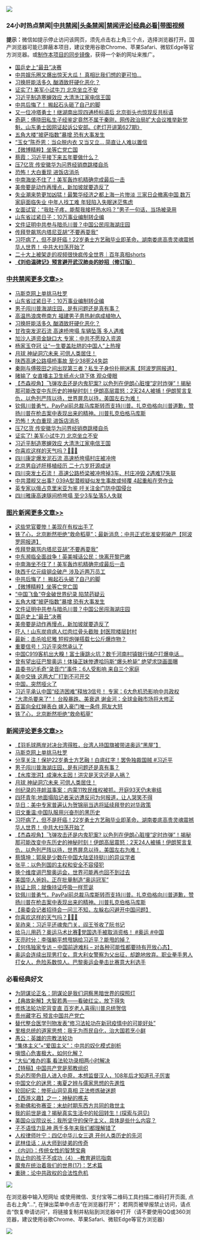 ![](https://raw.githubusercontent.com/jsvpn/jsproxy/dev/64photo/fqnews-qr.jpg)

<div id="tt">
<h3>24小时热点禁闻|<a href="#%E4%B8%AD%E5%85%B1%E7%A6%81%E9%97%BB%E6%9B%B4%E5%A4%9A%E6%96%87%E7%AB%A0">中共禁闻</a>|<a href="#%E5%9B%BE%E7%89%87%E6%96%B0%E9%97%BB%E6%9B%B4%E5%A4%9A%E6%96%87%E7%AB%A0">头条禁闻</a>|<a href="#%E6%96%B0%E9%97%BB%E8%AF%84%E8%AE%BA%E6%9B%B4%E5%A4%9A%E6%96%87%E7%AB%A0">禁闻评论|<a href="#%E5%BF%85%E7%9C%8B%E7%BB%8F%E5%85%B8%E5%A5%BD%E6%96%87">经典必看</a>|<a href="https://2654106.xyz/3" target="_blank">带图视频</a></h3>
<div><b>提示：</b>微信如提示停止访问该网页，须先点击右上角三个点，选择浏览器打开。国产浏览器可能已屏蔽本项目，建议使用谷歌Chrome、苹果Safari、微软Edge等官方浏览器。或<a href="%E5%88%B6%E4%BD%9Cgit%E7%A6%81%E9%97%BB%E9%95%9C%E5%83%8F.md">制作本项目的同步镜像</a>，获得一个新的网址来推广。</div>
<ul>

<li><a href="/topimagenews/20240804/2070442.md">国乒史上“最丑”决赛</a></li>
<li><a href="/yule/20240804/2070489.md">中共娱乐圈又爆出惊天大瓜！ 真相比我们想的更可怕…</a></li>
<li><a href="/cbnews/20240804/2070571.md">习换肝能活多久 酗酒致肝硬化恶化？</a></li>
<li><a href="/cbnews/20240804/2070444.md">证实了! 美军小试牛刀 北京坐立不安</a></li>
<li><a href="/cbnews/20240804/2070443.md">习近平制造寒蝉效应 大清洗江家电信王国</a></li>
<li><a href="/topimagenews/20240804/2070507.md">中共后悔了！ 搬起石头砸了自己的脚</a></li>
<li><a href="/baitai/20240804/2070617.md">又一位冲塔勇士！继湖南出现四通桥标语后 北京街头也惊现反共标语</a></li>
<li><a href="/sohnews/20240804/2070587.md">奇葩：傅晓田私生子经鉴定竟然不属于秦刚，网传政治局扩大会议推举新党魁，山东勇士因网证起诉公安部。《老灯开讲第627期》</a></li>
<li><a href="/topimagenews/20240804/2070464.md">五角大楼“披萨指数”暴增 恐有大事发生</a></li>
<li><a href="/yule/20240804/2070649.md">“玉女”陈乔恩：当众脱内衣 又当又立… 简直让人难以置信</a></li>
<li><a href="/topimagenews/20240804/2070506.md">【微博精粹】坐等亡党亡国</a></li>
<li><a href="/baitai/20240804/2070591.md">蔡霞：习近平接下来五年要做什么？</a></li>
<li><a href="/cbnews/20240804/2070458.md">压7亿货 传安徽华为问界经销商跳楼自杀</a></li>
<li><a href="/cbnews/20240804/2070459.md">恐怖！大白重现 进饭店消杀</a></li>
<li><a href="/topimagenews/20240804/2070577.md">中南海坐不住了！美军轰炸机精确完成最后一击</a></li>
<li><a href="/topimagenews/20240804/2070441.md">美帝要是动作再慢点，新加坡就要造反了</a></li>
<li><a href="/baitai/20240804/2070616.md">失业潮来势更加凶猛！最繁华经济之都上海一片惨淡 三家日企撤离中国 数万家庭面临失业 中年人找工难 年轻陷入失眠迷茫焦虑</a></li>
<li><a href="/lifebaike/20240804/2070500.md">女面试官：“我肚子疼，能帮我接杯热水吗？”男子一句话，当场被录用</a></li>
<li><a href="/cbnews/20240804/2070657.md">山东省过紧日子：10万事业编制转企编</a></li>
<li><a href="/topimagenews/20240804/2070457.md">文件证明中共参与暗杀川普？中国公民闯海湖庄园</a></li>
<li><a href="/topimagenews/20240804/2070579.md">传拜登飙骂内塔尼亚胡“不要再耍我”</a></li>
<li><a href="/comments/20240804/2070505.md">习吓病了，但不是肝癌！22岁勇士方艺融毕业即革命，湖南娄底高贵灵魂震撼华人世界！ 中共大扫荡开始了</a></li>
<li><a href="/sohnews/20240804/2070545.md">二十大上被架走的视频很快疯传全世界｜百年真相shorts</a></li>
<li><b><a href="/comments/20200207/1272816.md" target="_blank">《刘伯温碑记》预言避开武汉肺炎的妙招（修订版）</a></b></li>
</ul>
</div>

<div class="catlist">
<h3><a href="/cbnews/" target="_blank">中共禁闻</a><span><a href="/cbnews/" target="_blank" rel="nofollow">更多文章>></a></span></h3>
<ul>
<li><a href="/comments/20240805/2070691.md" target="_blank">马斯克网上单挑马杜罗</a></li>
<li><a href="/cbnews/20240804/2070657.md" target="_blank">山东省过紧日子：10万事业编制转企编</a></li>
<li><a href="/comments/20240804/2070654.md" target="_blank">男子闯川普海湖庄园，是有问题还是真有事？</a></li>
<li><a href="/cbnews/20240804/2070644.md" target="_blank">高温热浪席卷南方 福建男子患热射病成植物人</a></li>
<li><a href="/cbnews/20240804/2070571.md" target="_blank">习换肝能活多久 酗酒致肝硬化恶化？</a></li>
<li><a href="/cbnews/20240804/2070561.md" target="_blank">甘孜突发泥石流 高速桥垮塌 车辆坠落 多人遇难</a></li>
<li><a href="/cbnews/20240804/2070549.md" target="_blank">加沙人道资金缺口大 专家：中共不愿投入资源</a></li>
<li><a href="/cbnews/20240804/2070548.md" target="_blank">杨家玉夺冠 让“一生要盖肚脐的中国人”上热搜</a></li>
<li><a href="/comments/20240804/2070534.md" target="_blank">月球 神祕洞穴未来 可供人类居住！</a></li>
<li><a href="/cbnews/20240804/2070533.md" target="_blank">陕西高速公路塌桥事故 至少38死24失踪</a></li>
<li><a href="/cbnews/20240804/2070509.md" target="_blank">秦刚与傅筱田之间出现第三者？私生子身份扑朔迷离【阿波罗网报道】</a></li>
<li><a href="/cbnews/20240804/2070508.md" target="_blank">赌输了 女直播主卫生纸点火烧下体 观众傻眼</a></li>
<li><a href="/comments/20240804/2070497.md" target="_blank">【杰森视角】飞弹攻击还是内鬼犯案? 以色列在伊朗心脏埋&#8221;定时炸弹&#8221;！揭秘那可能改变中东历史的神秘时刻！伊朗高层震怒：2天24人被捕！伊朗誓言复仇，以色列严阵以待，世界屏息以待，美国左右为难！</a></li>
<li><a href="/comments/20240804/2070469.md" target="_blank">钦佩川普勇气，PayPal前总裁马库斯转而支持川普。扎克伯格向川普道歉，赞扬川普在枪击案中表现出来的精神。川普扎克伯格马库斯</a></li>
<li><a href="/cbnews/20240804/2070459.md" target="_blank">恐怖！大白重现 进饭店消杀</a></li>
<li><a href="/cbnews/20240804/2070458.md" target="_blank">压7亿货 传安徽华为问界经销商跳楼自杀</a></li>
<li><a href="/cbnews/20240804/2070444.md" target="_blank">证实了! 美军小试牛刀 北京坐立不安</a></li>
<li><a href="/cbnews/20240804/2070443.md" target="_blank">习近平制造寒蝉效应 大清洗江家电信王国</a></li>
<li><a href="/comments/20240804/2070429.md" target="_blank">你喜欢这样的天气吗？🌸🌸🌸</a></li>
<li><a href="/cbnews/20240804/2070382.md" target="_blank">四川康定爆发泥石流 高速桥垮塌村庄被冲垮</a></li>
<li><a href="/cbnews/20240803/2070358.md" target="_blank">北京男自述肝移植经历 二十六岁肝源成谜</a></li>
<li><a href="/cbnews/20240803/2070349.md" target="_blank">四川突发土石流！ 高速公路桥梁被冲垮掉3车、村庄冲毁 2遇难17失联</a></li>
<li><a href="/cbnews/20240803/2070319.md" target="_blank">中共潜舰又出事? 039A型潜舰疑似发生事故或倾覆 4起重船在旁作业</a></li>
<li><a href="/cbnews/20240803/2070318.md" target="_blank">英专家以俄占克里米亚为鉴 吁关注金门防中国侵台</a></li>
<li><a href="/cbnews/20240803/2070316.md" target="_blank">四川雅康高速隧间桥垮塌 至少3车坠落5人失联</a></li>

</ul>
</div>
<div class="catlist">
<h3><a href="/topimagenews/" target="_blank">图片新闻</a><span><a href="/topimagenews/" target="_blank" rel="nofollow">更多文章>></a></span></h3>
<ul>
<li><a href="/topimagenews/20240805/2070696.md" target="_blank">这些党官要惨！美现在有权出手了</a></li>
<li><a href="/topimagenews/20240805/2070695.md" target="_blank">铁了心，北京断然拒绝“救命稻草”；最新消息：中共正式批准安邦破产【阿波罗网报道】</a></li>
<li><a href="/topimagenews/20240804/2070579.md" target="_blank">传拜登飙骂内塔尼亚胡“不要再耍我”</a></li>
<li><a href="/topimagenews/20240804/2070578.md" target="_blank">中东濒临全面战争！英美喊话公民：快离开黎巴嫩</a></li>
<li><a href="/topimagenews/20240804/2070577.md" target="_blank">中南海坐不住了！美军轰炸机精确完成最后一击</a></li>
<li><a href="/topimagenews/20240804/2070570.md" target="_blank">陕西千亿元级钢企破产 涉及近两万员工</a></li>
<li><a href="/topimagenews/20240804/2070507.md" target="_blank">中共后悔了！ 搬起石头砸了自己的脚</a></li>
<li><a href="/topimagenews/20240804/2070506.md" target="_blank">【微博精粹】坐等亡党亡国</a></li>
<li><a href="/topimagenews/20240804/2070499.md" target="_blank">“中国飞鱼”夺金破世界纪录 陷禁药疑云</a></li>
<li><a href="/topimagenews/20240804/2070464.md" target="_blank">五角大楼“披萨指数”暴增 恐有大事发生</a></li>
<li><a href="/topimagenews/20240804/2070457.md" target="_blank">文件证明中共参与暗杀川普？中国公民闯海湖庄园</a></li>
<li><a href="/topimagenews/20240804/2070442.md" target="_blank">国乒史上“最丑”决赛</a></li>
<li><a href="/topimagenews/20240804/2070441.md" target="_blank">美帝要是动作再慢点，新加坡就要造反了</a></li>
<li><a href="/topimagenews/20240804/2070430.md" target="_blank">吓人！山东炭疽病人烂肉烂骨头截肢 封医院楼层封村</a></li>
<li><a href="/topimagenews/20240804/2070428.md" target="_blank">最新：击杀哈尼雅 短程炮弹搭载七公斤爆炸物？</a></li>
<li><a href="/topimagenews/20240804/2070418.md" target="_blank">重要信号！习近平突然承认了</a></li>
<li><a href="/topimagenews/20240804/2070417.md" target="_blank">中国C919客机出大糗！富士康跳火坑？数千河南村镇银行储户打爆电话…</a></li>
<li><a href="/topimagenews/20240803/2070348.md" target="_blank">曾有望出征巴黎奥运！体操正妹惨遭哈玛斯“爆头枪毙” 绝望求饶画面曝</a></li>
<li><a href="/topimagenews/20240803/2070347.md" target="_blank">县委书记毛奇“录音门”事件：6人受影响 来自三个家庭</a></li>
<li><a href="/topimagenews/20240803/2070336.md" target="_blank">美中交锋 这两大厂打到不可开交</a></li>
<li><a href="/topimagenews/20240803/2070335.md" target="_blank">中国，突然哑火了</a></li>
<li><a href="/topimagenews/20240803/2070312.md" target="_blank">习近平承认中国“经济困难”释放3信号！ 专家：6大危机恐影响中共政权</a></li>
<li><a href="/topimagenews/20240803/2070311.md" target="_blank">“大肃杀要来了”！ 台股暴跌、美衰退 谢金河：全球金融市场将大修正</a></li>
<li><a href="/topimagenews/20240803/2070248.md" target="_blank">首富向全红婵表白 嫁入豪门唯一条件 网友大怒</a></li>
<li><a href="/topimagenews/20240803/2070135.md" target="_blank">铁了心，北京断然拒绝“救命稻草”</a></li>

</ul>
</div>
<div class="catlist">
<h3><a href="/comments/" target="_blank">新闻评论</a><span><a href="/comments/" target="_blank" rel="nofollow">更多文章>></a></span></h3>
<ul>
<li><a href="/comments/20240805/2070713.md" target="_blank">【羽毛球两岸对决台湾得胜，台湾人持国旗被带进奥运“黑屋”】</a></li>
<li><a href="/comments/20240805/2070691.md" target="_blank">马斯克网上单挑马杜罗</a></li>
<li><a href="/comments/20240805/2070665.md" target="_blank">分享关注！保护22岁勇士方艺融！白底红字！罢免独裁国贼 #习近平</a></li>
<li><a href="/comments/20240804/2070654.md" target="_blank">男子闯川普海湖庄园，是有问题还是真有事？</a></li>
<li><a href="/comments/20240804/2070631.md" target="_blank">【水库泄洪】成淹水主因！洪灾是天灾还是人祸？</a></li>
<li><a href="/comments/20240804/2070534.md" target="_blank">月球 神祕洞穴未来 可供人类居住！</a></li>
<li><a href="/comments/20240804/2070520.md" target="_blank">创纪录的寻衅滋事案：内蒙11牧民维权被抓，开庭93天仍未审结</a></li>
<li><a href="/comments/20240804/2070519.md" target="_blank">四环青年:地面塌陷记者采访遭反问为何报道，让人哭笑不得</a></li>
<li><a href="/comments/20240804/2070518.md" target="_blank">华日：美中专家普遍认为贺锦丽当选将延续拜登的对华政策</a></li>
<li><a href="/comments/20240804/2070517.md" target="_blank">旧文重温:中国队服用兴奋剂的黑历史</a></li>
<li><a href="/comments/20240804/2070505.md" target="_blank">习吓病了，但不是肝癌！22岁勇士方艺融毕业即革命，湖南娄底高贵灵魂震撼华人世界！ 中共大扫荡开始了</a></li>
<li><a href="/comments/20240804/2070497.md" target="_blank">【杰森视角】飞弹攻击还是内鬼犯案? 以色列在伊朗心脏埋&#8221;定时炸弹&#8221;！揭秘那可能改变中东历史的神秘时刻！伊朗高层震怒：2天24人被捕！伊朗誓言复仇，以色列严阵以待，世界屏息以待，美国左右为难！</a></li>
<li><a href="/comments/20240804/2070487.md" target="_blank">蔡慎坤：郭泉是少数在中国大陆坚持挺川的异议学者</a></li>
<li><a href="/comments/20240804/2070486.md" target="_blank">张平：以色列国的主权和安全不容侵犯</a></li>
<li><a href="/comments/20240804/2070485.md" target="_blank">换个维度讲巴黎奥运会，世界可能再也回不到过去</a></li>
<li><a href="/comments/20240804/2070484.md" target="_blank">美国华人爸妈，正在批量制造“奥运冠军”</a></li>
<li><a href="/comments/20240804/2070483.md" target="_blank">持证上网：就像持证呼吸一样荒诞</a></li>
<li><a href="/comments/20240804/2070469.md" target="_blank">钦佩川普勇气，PayPal前总裁马库斯转而支持川普。扎克伯格向川普道歉，赞扬川普在枪击案中表现出来的精神。川普扎克伯格马库斯</a></li>
<li><a href="/comments/20240804/2070463.md" target="_blank">【奥委会记者招待会一问三不知，左躲右闪避开中国问题】</a></li>
<li><a href="/comments/20240804/2070429.md" target="_blank">你喜欢这样的天气吗？🌸🌸🌸</a></li>
<li><a href="/comments/20240804/2070388.md" target="_blank">吴祚来：习近平还魂鬼门关，阎王爷收了阮书记</a></li>
<li><a href="/comments/20240804/2070378.md" target="_blank">给马儿用药？奥运马术比赛🐎党国选手被取消资格！ #奥运 #中国</a></li>
<li><a href="/comments/20240803/2070359.md" target="_blank">天亮时分：李强躺平想甩锅给习近平？能甩的掉？</a></li>
<li><a href="/comments/20240803/2070308.md" target="_blank">【何伟独家专访 &#8211; 中国前途难料 &#8211; 对各种可能性都要持有开放心态】</a></li>
<li><a href="/comments/20240803/2070302.md" target="_blank">奥运会连续出现男打女，意大利女警察为父出征，却跪地放弃。职业拳手男人打女人，危险系数惊人。巴黎奥运会拳击比赛意大利选手</a></li>

</ul>
</div>

<div class="catlist">
<h3>必看经典好文</h3>
<ul>
<li><a href="/comments/20201031/1423298.md" target="_blank">为阴谋论正名：阴谋论是我们洞察黑暗世界的探照灯</a></li>
<li><a href="/comments/20201217/1449706.md" target="_blank">【典故新解】大智若愚——看破红尘，放下得失</a></li>
<li><a href="/comments/20210720/1502969.md" target="_blank">修炼法轮功驼背变直 百岁老人喜得川普总统贺信</a></li>
<li><a href="/comments/20210226/1494382.md" target="_blank">贵州藏字石 预言中国共产党亡</a></li>
<li><a href="/comments/20210720/1518906.md" target="_blank">替代整合医学刊物发表“修习法轮功在新冠疫情中的可能好处”</a></li>
<li><a href="/tculture/20171201/863884.md" target="_blank">里根总统的道家思想：我无为而民自化，治大国若烹小鲜</a></li>
<li><a href="/comments/20200313/1292991.md" target="_blank">愚公：英雄的宗教法轮功</a></li>
<li><a href="/comments/20201007/1409565.md" target="_blank">“集体主义”+“爱国主义”：中共的奴化模式剖析</a></li>
<li><a href="/tculture/20231002/1941287.md" target="_blank">嗔恨心危害极大，如何化解？</a></li>
<li><a href="/cbnews/20210428/1535533.md" target="_blank">“大仙”难办的事  看法轮功录相两小时解决</a></li>
<li><a href="/comments/20190701/1151501.md" target="_blank">【特稿】中国共产党是邪教组织</a></li>
<li><a href="/comments/20220722/1761714.md" target="_blank">忽必烈带色目人进入中原，本想监督汉人，108年后才知道孔子厉害</a></li>
<li><a href="/comments/20220819/1773621.md" target="_blank">中国文化的迷思：夷夏之辨与儒家思想的先進性</a></li>
<li><a href="/tculture/xiulian/20180114/885650.md" target="_blank">轮回纪实：惨死山洞见真相 正法修炼破迷题</a></li>
<li><a href="/comments/20210210/1484775.md" target="_blank">【西游义趣】之一：神秘的樵夫</a></li>
<li><a href="/tculture/20200911/132247.md" target="_blank">弥勒佛和弥赛亚：末劫时期东西方共同的救世主</a></li>
<li><a href="/comments/20200715/1359453.md" target="_blank">我的前世是谁？揭秘真实生活中的轮回转生！(探索与洞见)</a></li>
<li><a href="/comments/20231214/1974098.md" target="_blank">美国众议院议长：我所坚守的保守主义，具体是些什么内容？</a></li>
<li><a href="/comments/20190427/1119935.md" target="_blank">子不语怪力乱神 两千多年来我们都理解错了</a></li>
<li><a href="/bannedvideo/20220806/1768296.md" target="_blank">人权律师叶宁：四亿中华儿女三退 开创人类历史的先河</a></li>
<li><a href="/topimagenews/20130216/104433.md" target="_blank">武林佳话：从大师到徒弟的传奇</a></li>
<li><a href="/comments/20231222/1977665.md" target="_blank">《内训》：传统女性的智慧宝典</a></li>
<li><a href="/comments/20230918/1935212.md" target="_blank">防止你的孩子不成功（4） &#8211;教育避坑指南</a></li>
<li><a href="/topimagenews/20180620/960677.md" target="_blank">魔鬼在统治着我们的世界(17)：艺术篇</a></li>
<li><a href="/comments/20200705/783271.md" target="_blank">重磅：论中共政权的合法性危机</a></li>

</ul>
</div>

![](https://raw.githubusercontent.com/jsvpn/jsproxy/dev/64photo/fqnews-qr.jpg)

在浏览器中输入短网址 或使用微信、支付宝等二维码工具扫描二维码打开页面, 点击右上角"...", 在弹出菜单中点击“在浏览器打开”； 若网页被举报禁止访问，请点击“恢复申请访问”，将链接复制并粘贴到浏览器中打开（请不要使用QQ或360浏览器，建议使用谷歌Chrome、苹果Safari、微软Edge等官方浏览器）

![](https://raw.githubusercontent.com/jsvpn/jsproxy/dev/64photo/wx.jpg)